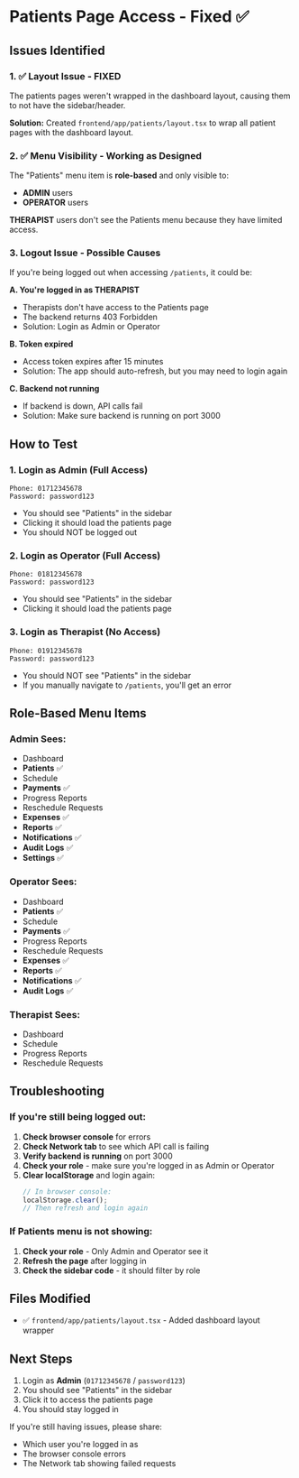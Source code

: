 # Patients Page Access - Fixed ✅

## Issues Identified

### 1. ✅ Layout Issue - FIXED
The patients pages weren't wrapped in the dashboard layout, causing them to not have the sidebar/header.

**Solution:** Created `frontend/app/patients/layout.tsx` to wrap all patient pages with the dashboard layout.

### 2. ✅ Menu Visibility - Working as Designed
The "Patients" menu item is **role-based** and only visible to:
- **ADMIN** users
- **OPERATOR** users

**THERAPIST** users don't see the Patients menu because they have limited access.

### 3. Logout Issue - Possible Causes

If you're being logged out when accessing `/patients`, it could be:

**A. You're logged in as THERAPIST**
- Therapists don't have access to the Patients page
- The backend returns 403 Forbidden
- Solution: Login as Admin or Operator

**B. Token expired**
- Access token expires after 15 minutes
- Solution: The app should auto-refresh, but you may need to login again

**C. Backend not running**
- If backend is down, API calls fail
- Solution: Make sure backend is running on port 3000

## How to Test

### 1. Login as Admin (Full Access)
```
Phone: 01712345678
Password: password123
```
- You should see "Patients" in the sidebar
- Clicking it should load the patients page
- You should NOT be logged out

### 2. Login as Operator (Full Access)
```
Phone: 01812345678
Password: password123
```
- You should see "Patients" in the sidebar
- Clicking it should load the patients page

### 3. Login as Therapist (No Access)
```
Phone: 01912345678
Password: password123
```
- You should NOT see "Patients" in the sidebar
- If you manually navigate to `/patients`, you'll get an error

## Role-Based Menu Items

### Admin Sees:
- Dashboard
- **Patients** ✅
- Schedule
- **Payments** ✅
- Progress Reports
- Reschedule Requests
- **Expenses** ✅
- **Reports** ✅
- **Notifications** ✅
- **Audit Logs** ✅
- **Settings** ✅

### Operator Sees:
- Dashboard
- **Patients** ✅
- Schedule
- **Payments** ✅
- Progress Reports
- Reschedule Requests
- **Expenses** ✅
- **Reports** ✅
- **Notifications** ✅
- **Audit Logs** ✅

### Therapist Sees:
- Dashboard
- Schedule
- Progress Reports
- Reschedule Requests

## Troubleshooting

### If you're still being logged out:

1. **Check browser console** for errors
2. **Check Network tab** to see which API call is failing
3. **Verify backend is running** on port 3000
4. **Check your role** - make sure you're logged in as Admin or Operator
5. **Clear localStorage** and login again:
   ```javascript
   // In browser console:
   localStorage.clear();
   // Then refresh and login again
   ```

### If Patients menu is not showing:

1. **Check your role** - Only Admin and Operator see it
2. **Refresh the page** after logging in
3. **Check the sidebar code** - it should filter by role

## Files Modified

- ✅ `frontend/app/patients/layout.tsx` - Added dashboard layout wrapper

## Next Steps

1. Login as **Admin** (`01712345678` / `password123`)
2. You should see "Patients" in the sidebar
3. Click it to access the patients page
4. You should stay logged in

If you're still having issues, please share:
- Which user you're logged in as
- The browser console errors
- The Network tab showing failed requests
